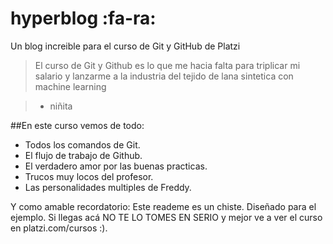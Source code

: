 # hyperblog :fa-ra:
Un blog increible para el curso de Git y GitHub de Platzi
>El curso de Git y Github es lo que me hacia falta para triplicar mi salario y lanzarme a la industria del tejido de lana  sintetica con machine learning

>- niñita

##En este curso vemos de todo:
* Todos los comandos de Git.
* El flujo de trabajo de Github.
* El verdadero amor por las buenas practicas.
* Trucos muy locos del profesor.
* Las personalidades multiples de Freddy.

Y como amable recordatorio: Este reademe es un chiste. Diseñado para el ejemplo. Si llegas acá NO TE LO TOMES EN SERIO  y mejor ve a ver el curso en platzi.com/cursos :).